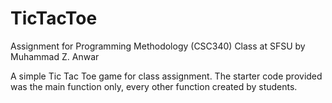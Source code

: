 # TicTacToe
Assignment for Programming Methodology (CSC340) Class at SFSU 
by Muhammad Z. Anwar

A simple Tic Tac Toe game for class assignment. The starter code provided was the main function only, every other function created by students. 
